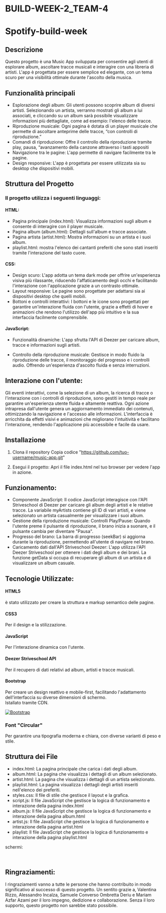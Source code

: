 # BUILD-WEEK-2_TEAM-4
# Spotify-build-week
## Descrizione
Questo progetto è una Music App sviluppata per consentire agli utenti di esplorare album, ascoltare tracce musicali e interagire con una libreria di artisti. L'app è progettata per essere semplice ed elegante, con un tema scuro per una visibilità ottimale durante l'ascolto della musica.

## Funzionalità principali
- Esplorazione degli album: Gli utenti possono scoprire album di diversi artisti. Selezionando un artista, verranno mostrati gli album a lui associati, e cliccando su un album sarà possibile visualizzare informazioni più dettagliate, come ad esempio: l'elenco delle tracce.
- Riproduzione musicale: Ogni pagina è dotata di un player musicale che permette di ascoltare anteprime delle tracce, “con controlli di riproduzione.”
- Comandi di riproduzione: Offre il controllo della riproduzione tramite play, pausa, “avanzamento della canzone attraverso i tasti appositi
- Navigazione tra le pagine: L'app permette di navigare facilmente tra le pagine.
- Design responsive: L'app è progettata per essere utilizzata sia su desktop che dispositivi mobili. 

## Struttura del Progetto
### Il progetto utilizza i seguenti linguaggi:
#### HTML:
 - Pagina principale (index.html): Visualizza informazioni  sugli album e consente di interagire con il player musicale.
 - Pagina album (album.html): Dettagli sull'album e tracce associate.
 - Pagina artista (artist.html): Mostra informazioni su un artista e i suoi album.
 - playlist.html: mostra l'elenco dei cantanti preferiti che sono stati inseriti tramite l'interazione del tasto cuore.

#### CSS:
 - Design scuro: L'app adotta un tema dark mode per offrire un'esperienza visiva più rilassante, riducendo l'affaticamento degli occhi e facilitando l'interazione con l'applicazione grazie a un contrasto ottimale.
 - Layout responsive: Le pagine sono progettate per adattarsi sia ai dispositivi desktop che quelli mobili.
 - Bottoni e controlli interattivi: I bottoni e le icone sono progettati per garantire un'interazione fluida con l'utente, grazie a effetti di hover e animazioni che rendono l'utilizzo dell'app più intuitivo e la sua interfaccia facilmente comprensibile.

#### JavaScript:
 - Funzionalità dinamiche: L'app sfrutta l'API di Deezer per caricare album, tracce e informazioni sugli artisti.

- Controllo della riproduzione musicale: Gestisce in modo fluido la riproduzione delle tracce, il monitoraggio del progresso e i controlli audio. Offrendo un'esperienza d'ascolto fluida e senza interruzioni.

## Interazione con l'utente:
Gli eventi interattivi, come la selezione di un album, la ricerca di tracce o l'interazione con i controlli di riproduzione, sono gestiti in tempo reale per garantire un'esperienza utente fluida e altamente reattiva. Ogni azione intrapresa dall'utente genera un aggiornamento immediato dei contenuti, ottimizzando la navigazione e l'accesso alle informazioni. L'interfaccia è arricchita da effetti visivi e animazioni che migliorano l'intuitività e facilitano l'interazione, rendendo l'applicazione più accessibile e facile da usare.



## Installazione
1.	Clona il repository
Copia codice "https://github.com/tuo-username/music-app.git"

2.	Esegui il progetto:
Apri il file index.html nel tuo browser per vedere l'app in azione.


## Funzionamento:
-	Componente JavaScript: Il codice JavaScript interagisce con l'API Striveschool di Deezer per caricare gli album degli artisti e le relative tracce. La variabile myArtists contiene gli ID di vari artisti, e viene selezionato un artista casualmente per visualizzare i suoi album.
-	Gestione della riproduzione musicale: Controlli Play/Pause: Quando l'utente preme il pulsante di riproduzione, il brano inizia a suonare, e il pulsante cambia per diventare "Pausa".
- Progresso del brano: La barra di progresso (seekBar) si aggiorna durante la riproduzione, permettendo all'utente di navigare nel brano.
-	Caricamento dati dall'API Striveschool Deezer: L'app utilizza l'API Deezer Striveschool per ottenere i dati degli album e dei brani. La funzione getData si occupa di recuperare gli album di un artista e di visualizzare un album casuale.

## Tecnologie Utilizzate:
#### HTML5
è stato utilizzato per creare la struttura e markup semantico delle pagine.
#### CSS3
Per il design e la stilizzazione.
#### JavaScript 
Per l'interazione dinamica con l'utente.
#### Deezer Striveschool API
Per il recupero di dati relativi ad album, artisti e tracce musicali.
#### Bootstrap
Per creare un design reattivo e mobile-first, facilitando l'adattamento dell'interfaccia su diverse dimensioni di schermo.  
Istallato tramite CDN. 

[![Bootstrap](https://img.shields.io/badge/Bootstrap-0A66C2?style=for-the-badge&logo=white)](https://getbootstrap.com/) 
### Font "Circular"
 Per garantire una tipografia moderna e chiara, con diverse varianti di peso e stile.

## Struttura dei File
- index.html: La pagina principale che carica i dati degli album.
- album.html: La pagina che visualizza i dettagli di un album selezionato.
- artist.html: La pagina che visualizza i dettagli di un artista selezionato.
- playlist.html: La pagina visualizza i dettagli degli artisti inseriti nell'elenco dei preferiti.
- styles.css: Il file di stile che gestisce il layout e la grafica.
- script.js: Il file JavaScript che gestisce la logica di funzionamento e interazione della pagina index.html
- album.js: Il file JavaScript che gestisce la logica di funzionamento e interazione della pagina album.html 
- artist.js: Il file JavaScript che gestisce la logica di funzionamento e interazione della pagina artist.html
- playlist: Il file JavaScript che gestisce la logica di funzionamento e interazione della pagina playlist.html

schermi:
<div>
  <img src="" />
  <img src=""/>
</div>

## Ringraziamenti:
I ringraziamenti vanno a tutte le persone che hanno contribuito in modo significativo al successo di questo progetto. Un sentito grazie a, Valentina Rizzo, Alessandro Incalza, Samuele Converso Ombretta Deriu e Mariam Azfar Azami per il loro impegno, dedizione e collaborazione. Senza il loro supporto, questo progetto non sarebbe stato possibile.

